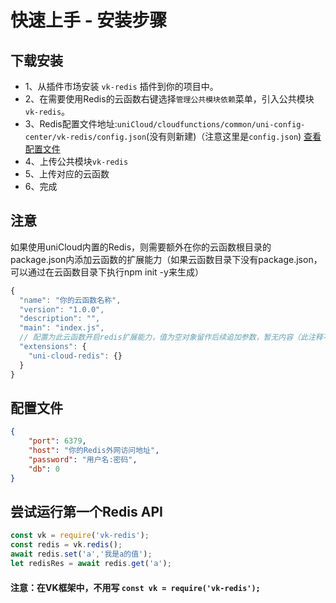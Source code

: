 # 快速上手 - 安装步骤

## 下载安装

* 1、从插件市场安装 `vk-redis` 插件到你的项目中。
* 2、在需要使用Redis的云函数右键选择`管理公共模块依赖`菜单，引入公共模块`vk-redis`。
* 3、Redis配置文件地址:`uniCloud/cloudfunctions/common/uni-config-center/vk-redis/config.json`(没有则新建)（注意这里是`config.json`) [查看配置文件](#配置文件)
* 4、上传公共模块`vk-redis`
* 5、上传对应的云函数
* 6、完成

## 注意

如果使用uniCloud内置的Redis，则需要额外在你的云函数根目录的package.json内添加云函数的扩展能力（如果云函数目录下没有package.json，可以通过在云函数目录下执行npm init -y来生成）
```js
{
  "name": "你的云函数名称",
  "version": "1.0.0",
  "description": "",
  "main": "index.js",
  // 配置为此云函数开启redis扩展能力，值为空对象留作后续追加参数，暂无内容（此注释不可以有）
  "extensions": {
    "uni-cloud-redis": {} 
  }
}
```

## 配置文件
```json
{
	"port": 6379,
	"host": "你的Redis外网访问地址",
	"password": "用户名:密码",
	"db": 0
}
```

## 尝试运行第一个Redis API
```js
const vk = require('vk-redis');
const redis = vk.redis();
await redis.set('a','我是a的值');
let redisRes = await redis.get('a');
```

#### 注意：在VK框架中，不用写 `const vk = require('vk-redis');`